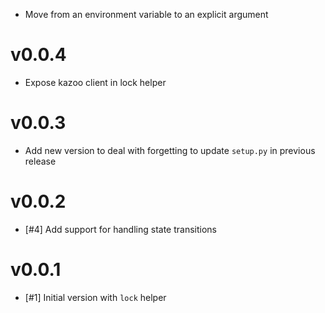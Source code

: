 * Move from an environment variable to an explicit argument 

# v0.0.4

* Expose kazoo client in lock helper

# v0.0.3

* Add new version to deal with forgetting to update `setup.py` in previous
release

# v0.0.2

* [#4] Add support for handling state transitions

# v0.0.1

* [#1] Initial version with `lock` helper
